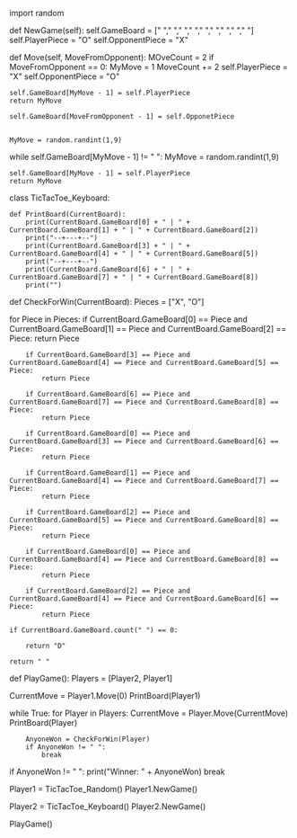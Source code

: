import random



def NewGame(self):
        self.GameBoard = [" "," "," "," "," "," "," "," "," "]
	self.PlayerPiece = "O"
        self.OpponentPiece = "X"
        

def Move(self, MoveFromOpponent):
    MOveCount = 2
    if MoveFromOpponent == 0:
        MyMove = 1
        MoveCount += 2
        self.PlayerPiece = "X"
        self.OpponentPiece = "O"
            
    self.GameBoard[MyMove - 1] = self.PlayerPiece
    return MyMove
    
    self.GameBoard[MoveFromOpponent - 1] = self.OpponetPiece
       
        
    MyMove = random.randint(1,9)

        
   while self.GameBoard[MyMove - 1] != " ":
      MyMove = random.randint(1,9)
        
    self.GameBoard[MyMove - 1] = self.PlayerPiece
    return MyMove
        
        

class TicTacToe_Keyboard:


    def PrintBoard(CurrentBoard):
        print(CurrentBoard.GameBoard[0] + " | " + CurrentBoard.GameBoard[1] + " | " + CurrentBoard.GameBoard[2])
        print("--+---+--")
        print(CurrentBoard.GameBoard[3] + " | " + CurrentBoard.GameBoard[4] + " | " + CurrentBoard.GameBoard[5])
        print("--+---+--")
        print(CurrentBoard.GameBoard[6] + " | " + CurrentBoard.GameBoard[7] + " | " + CurrentBoard.GameBoard[8])
        print("")


def CheckForWin(CurrentBoard):
    Pieces = ["X", "O"]

   for Piece in Pieces:
        if CurrentBoard.GameBoard[0] == Piece and CurrentBoard.GameBoard[1] == Piece and CurrentBoard.GameBoard[2] == Piece:
            return Piece
    
        if CurrentBoard.GameBoard[3] == Piece and CurrentBoard.GameBoard[4] == Piece and CurrentBoard.GameBoard[5] == Piece:
            return Piece
    
        if CurrentBoard.GameBoard[6] == Piece and CurrentBoard.GameBoard[7] == Piece and CurrentBoard.GameBoard[8] == Piece:
            return Piece
    
        if CurrentBoard.GameBoard[0] == Piece and CurrentBoard.GameBoard[3] == Piece and CurrentBoard.GameBoard[6] == Piece:
            return Piece
    
        if CurrentBoard.GameBoard[1] == Piece and CurrentBoard.GameBoard[4] == Piece and CurrentBoard.GameBoard[7] == Piece:
            return Piece
    
        if CurrentBoard.GameBoard[2] == Piece and CurrentBoard.GameBoard[5] == Piece and CurrentBoard.GameBoard[8] == Piece:
            return Piece
    
        if CurrentBoard.GameBoard[0] == Piece and CurrentBoard.GameBoard[4] == Piece and CurrentBoard.GameBoard[8] == Piece:
            return Piece
    
        if CurrentBoard.GameBoard[2] == Piece and CurrentBoard.GameBoard[4] == Piece and CurrentBoard.GameBoard[6] == Piece:
            return Piece
    
    if CurrentBoard.GameBoard.count(" ") == 0:
        
        return "D"
    
    return " "


def PlayGame():
    Players = [Player2, Player1]



CurrentMove = Player1.Move(0)
PrintBoard(Player1)

while True:
    for Player in Players:
        CurrentMove = Player.Move(CurrentMove)
        PrintBoard(Player)
        
        AnyoneWon = CheckForWin(Player)
        if AnyoneWon != " ":
            break

   if AnyoneWon != " ":
        print("Winner: " + AnyoneWon)
        break

Player1 = TicTacToe_Random()
Player1.NewGame()

Player2 = TicTacToe_Keyboard()
Player2.NewGame()

PlayGame()
